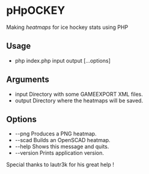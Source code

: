 # pHpOCKEY
Making *heatmaps* for ice hockey stats using PHP

## Usage
- php index.php input output […options]

## Arguments
- input			Directory with some GAMEEXPORT XML files.
- output			Directory where the heatmaps will be saved.

## Options

- --png				Produces a PNG heatmap.
- --scad			Builds an OpenSCAD heatmap.
- --help			Shows this message and quits.
- --version	Prints application version.	

Special thanks to lautr3k for his great help !
